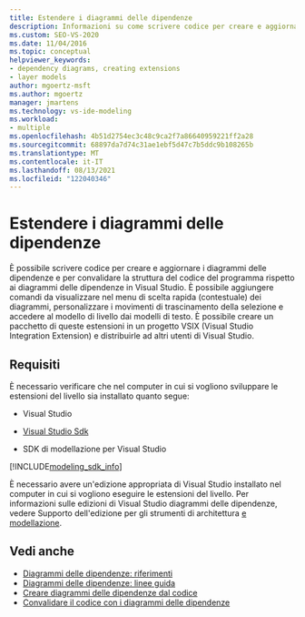 ```yaml
---
title: Estendere i diagrammi delle dipendenze
description: Informazioni su come scrivere codice per creare e aggiornare diagrammi delle dipendenze e come convalidare la struttura del codice del programma rispetto ai diagrammi di dipendenza in Visual Studio.
ms.custom: SEO-VS-2020
ms.date: 11/04/2016
ms.topic: conceptual
helpviewer_keywords:
- dependency diagrams, creating extensions
- layer models
author: mgoertz-msft
ms.author: mgoertz
manager: jmartens
ms.technology: vs-ide-modeling
ms.workload:
- multiple
ms.openlocfilehash: 4b51d2754ec3c48c9ca2f7a86640959221ff2a28
ms.sourcegitcommit: 68897da7d74c31ae1ebf5d47c7b5ddc9b108265b
ms.translationtype: MT
ms.contentlocale: it-IT
ms.lasthandoff: 08/13/2021
ms.locfileid: "122040346"
---
```

# <a name="extend-dependency-diagrams"></a>Estendere i diagrammi delle dipendenze

È possibile scrivere codice per creare e aggiornare i diagrammi delle dipendenze e per convalidare la struttura del codice del programma rispetto ai diagrammi delle dipendenze in Visual Studio. È possibile aggiungere comandi da visualizzare nel menu di scelta rapida (contestuale) dei diagrammi, personalizzare i movimenti di trascinamento della selezione e accedere al modello di livello dai modelli di testo. È possibile creare un pacchetto di queste estensioni in un progetto VSIX (Visual Studio Integration Extension) e distribuirle ad altri utenti di Visual Studio.

## <a name="requirements"></a>Requisiti

È necessario verificare che nel computer in cui si vogliono sviluppare le estensioni del livello sia installato quanto segue:

- Visual Studio

- [Visual Studio Sdk](../extensibility/visual-studio-sdk.md)

- SDK di modellazione per Visual Studio

[!INCLUDE[modeling_sdk_info](includes/modeling_sdk_info.md)]

È necessario avere un'edizione appropriata di Visual Studio installato nel computer in cui si vogliono eseguire le estensioni del livello. Per informazioni sulle edizioni di Visual Studio diagrammi delle dipendenze, vedere Supporto dell'edizione per gli strumenti di architettura [e modellazione](../modeling/analyze-and-model-your-architecture.md#VersionSupport).

## <a name="see-also"></a>Vedi anche

- [Diagrammi delle dipendenze: riferimenti](../modeling/layer-diagrams-reference.md)
- [Diagrammi delle dipendenze: linee guida](../modeling/layer-diagrams-guidelines.md)
- [Creare diagrammi delle dipendenze dal codice](../modeling/create-layer-diagrams-from-your-code.md)
- [Convalidare il codice con i diagrammi delle dipendenze](../modeling/validate-code-with-layer-diagrams.md)
